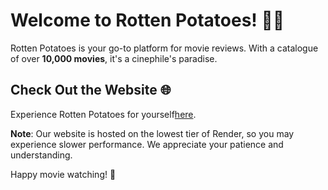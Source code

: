 # Welcome to Rotten Potatoes! 🥔🍿

Rotten Potatoes is your go-to platform for movie reviews. With a catalogue of over **10,000 movies**, it's a cinephile's paradise. 

## Check Out the Website 🌐

Experience Rotten Potatoes for yourself<a href="https://movie-reviews-n8mv.onrender.com/" target="_blank">here</a>.

**Note**: Our website is hosted on the lowest tier of Render, so you may experience slower performance. We appreciate your patience and understanding.

Happy movie watching! 🎥
